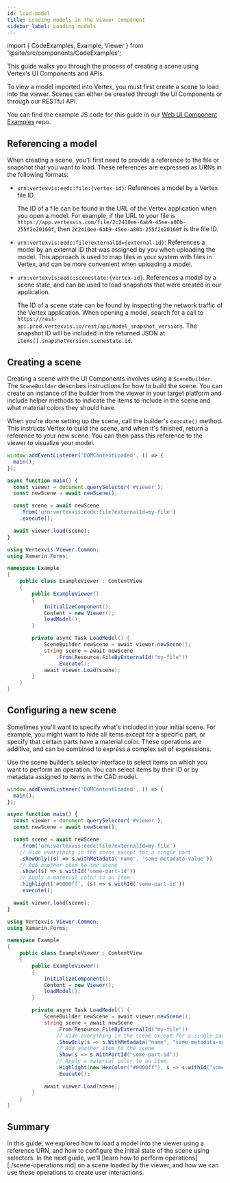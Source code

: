 ```yaml
---
id: load-model
title: Loading models in the Viewer component
sidebar_label: Loading models
---
```


import { CodeExamples, Example, Viewer } from '@site/src/components/CodeExamples';

This guide walks you through the process of creating a scene using
Vertex's UI Components and APIs.

To view a model imported into Vertex, you must first create a scene to load into the viewer. Scenes can either be created through the UI Components or through our RESTful API.

You can find the example JS code for this guide in our [Web UI Component
Examples](https://github.com/Vertexvis/vertex-web-sdk/tree/master/examples/loading-models) repo.

## Referencing a model

When creating a scene, you'll first need to provide a reference to the file or
snapshot that you want to load. These references are expressed as URNs in the
following formats:

- `urn:vertexvis:eedc:file:{vertex-id}`: References a model by a Vertex
  file ID.

  The ID of a file can be found in the URL of the Vertex application when you open a
  model. For example, if the URL to your file is
  `https://app.vertexvis.com/file/2c2410ee-6ab9-45ee-a80b-255f2e20160f`, then
  `2c2410ee-6ab9-45ee-a80b-255f2e20160f` is the file ID.

- `urn:vertexvis:eedc:file?externalId={external-id}`: References a model by an
  external ID that was assigned by you when uploading the model. This approach
  is used to map files in your system with files in Vertex, and can be more
  convenient when uploading a model.
- `urn:vertexvis:eedc:scenestate:{vertex-id}`. References a model by a scene
  state, and can be used to load snapshots that were created in our
  application.

  The ID of a scene state can be found by inspecting the network traffic of the
  Vertex application. When opening a model, search for a call to
  `https://rest-api.prod.vertexvis.io/rest/api/model_snapshot_versions`. The
  snapshot ID will be included in the returned JSON at
  `items[].snapshotVersion.sceneState.id`.

## Creating a scene

Creating a scene with the UI Components involves using a `SceneBuilder`. The
`SceneBuilder` describes instructions for how to build the scene. You can
create an instance of the builder from the viewer in your target platform and
include helper methods to indicate the items to include in the
scene and what material colors they should have.

When you're done setting up the scene, call the builder's `execute()` method.
This instructs Vertex to build the scene, and when it's finished, return a
reference to your new scene. You can then pass this reference to the viewer to
visualize your model.

<CodeExamples>
<Example lang="js">

```js
window.addEventListener('DOMContentLoaded', () => {
  main();
});

async function main() {
  const viewer = document.querySelector('#viewer');
  const newScene = await newScene();

  const scene = await newScene
    .from('urn:vertexvis:eedc:file?externalId=my-file')
    .execute();

  await viewer.load(scene);
}
```

</Example>

<Example lang="xamarin">

```csharp
using Vertexvis.Viewer.Common;
using Xamarin.Forms;

namespace Example
{
    public class ExampleViewer : ContentView
    {
        public ExampleViewer()
        {
            InitializeComponent();
            Content = new Viewer();
            loadModel();
        }

        private async Task LoadModel() {
            SceneBuilder newScene = await viewer.newScene();
            string scene = await newScene
                .From(Resource.FileByExternalId("my-file"))
                .Execute();
            await viewer.Load(scene);
        }
    }
}
```

</Example>

<Viewer src="/examples/load-model/create-scene.html"/>

</CodeExamples>

## Configuring a new scene

Sometimes you'll want to specify what's included in your initial scene. For
example, you might want to hide all items except for a specific part, or specify
that certain parts have a material color. These operations are additive, and can
be combined to express a complex set of expressions.

Use the scene builder's selector interface to select items on which you want to perform an operation. You can select items by their ID or by metadata assigned to items in the CAD model.

<!-- See our [selector
docs][selectors] for the full API on selectors.-->

<CodeExamples>
<Example lang="js">

```js
window.addEventListener('DOMContentLoaded', () => {
  main();
});

async function main() {
  const viewer = document.querySelector('#viewer');
  const newScene = await newScene();

  const scene = await newScene
    .from('urn:vertexvis:eedc:file?externalId=my-file')
    // Hide everything in the scene except for a single part
    .showOnly((s) => s.withMetadata('name', 'some-metadata-value'))
    // Add another item to the scene
    .show((s) => s.withId('some-part-id'))
    // Apply a material color to an item.
    .highlight('#0000ff', (s) => s.withId('some-part-id'))
    .execute();

  await viewer.load(scene);
}
```

</Example>
<Example lang="xamarin">

```csharp
using Vertexvis.Viewer.Common;
using Xamarin.Forms;

namespace Example
{
    public class ExampleViewer : ContentView
    {
        public ExampleViewer()
        {
            InitializeComponent();
            Content = new Viewer();
            loadModel();
        }

        private async Task LoadModel() {
            SceneBuilder newScene = await viewer.newScene();
            string scene = await newScene
                .From(Resource.FileByExternalId("my-file"))
                // Hide everything in the scene except for a single part
                .ShowOnly(s => s.WithMetadata("name", "some-metadata-value"))
                // Add another item to the scene
                .Show(s => s.WithPartId("some-part-id"))
                // Apply a material color to an item.
                .Highlight(new HexColor("#0000ff"), s => s.withId("some-part-id"))
                .Execute();

            await viewer.Load(scene);
        }
    }
}
```

</Example>

<Viewer src="/examples/load-model/configure-scene.html"/>

</CodeExamples>

## Summary

In this guide, we explored how to load a model into the viewer using a reference
URN, and how to configure the initial state of the scene using selectors. In the
next guide, we'll [learn how to perform operations][./scene-operations.md] on a scene
loaded by the viewer, and how we can use these operations to create user
interactions.

